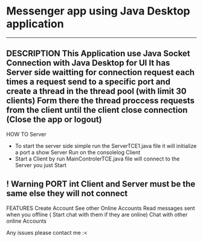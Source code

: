 # Messenger app using Java Desktop application

----------------------------------------------------------------------------------------------------------------------
DESCRIPTION
This Application use Java Socket Connection with Java Desktop for UI
It has Server side waitting for connection request each times a request send to a specific port and create a thread in the thread pool (with limit 30 clients)
Form there the thread proccess requests from the client until the client close connection (Close the app or logout) 
------------------------------------------------------------------------------------------------------------------------
HOW TO
Server
- To start the server side simple run the ServerTCE1.java file it will initialize a port a show Server Run on the consolelog
Client 
- Start a Client by run MainControlerTCE.java file will connect to the Server you just Start

! Warning PORT int Client and Server must be the same else they will not connect 
-----------------------------------------------------------------------------------------------------------------------
FEATURES
Create Account
See other Online Accounts
Read messages sent when you offline ( Start chat with them if they are online)
Chat with other online Accounts

Any issues please contact me :<


